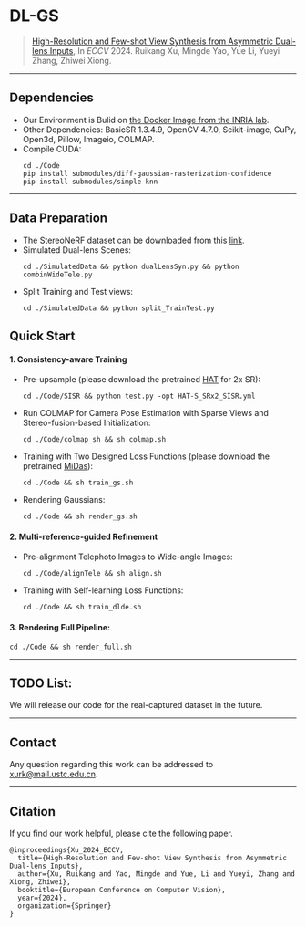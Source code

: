 # DL-GS

> [High-Resolution and Few-shot View Synthesis from Asymmetric Dual-lens Inputs](https://www.ecva.net/papers/eccv_2024/papers_ECCV/papers/00368.pdf), In *ECCV* 2024.
> Ruikang Xu, Mingde Yao, Yue Li, Yueyi Zhang, Zhiwei Xiong.


****

## Dependencies
* Our Environment is Bulid on [the Docker Image from the INRIA lab](https://hub.docker.com/r/gaetanlandreau/3d-gaussian-splatting).
* Other Dependencies: BasicSR 1.3.4.9, OpenCV 4.7.0, Scikit-image, CuPy, Open3d, Pillow, Imageio, COLMAP. 
* Compile CUDA:
  ```
  cd ./Code
  pip install submodules/diff-gaussian-rasterization-confidence
  pip install submodules/simple-knn
  ```
****


## Data Preparation
* The StereoNeRF dataset can be downloaded from this [link](https://github.com/Haechan21/StereoNeRF).
* Simulated Dual-lens Scenes:
  ```
  cd ./SimulatedData && python dualLensSyn.py && python combinWideTele.py
  ```
* Split Training and Test views:
  ```
  cd ./SimulatedData && python split_TrainTest.py
  ```

## Quick Start
#### 1. Consistency-aware Training
* Pre-upsample (please download the pretrained [HAT](https://github.com/XPixelGroup/HAT/tree/main) for 2x SR):
  ```
  cd ./Code/SISR && python test.py -opt HAT-S_SRx2_SISR.yml
  ```
* Run COLMAP for Camera Pose Estimation with Sparse Views and Stereo-fusion-based Initialization:
  ```
  cd ./Code/colmap_sh && sh colmap.sh
  ```
* Training with Two Designed Loss Functions (please download the pretrained [MiDas](https://github.com/isl-org/MiDaS)):
  ```
  cd ./Code && sh train_gs.sh
  ```
* Rendering Gaussians:
  ```
  cd ./Code && sh render_gs.sh
  ```
#### 2. Multi-reference-guided Refinement
* Pre-alignment Telephoto Images to Wide-angle Images:
  ```
  cd ./Code/alignTele && sh align.sh
  ```
* Training with Self-learning Loss Functions:
  ```
  cd ./Code && sh train_dlde.sh
  ```
#### 3. Rendering Full Pipeline:
  ```
  cd ./Code && sh render_full.sh
  ```





****
## TODO List:
We will release our code for the real-captured dataset in the future.

****

## Contact
Any question regarding this work can be addressed to xurk@mail.ustc.edu.cn.

****


## Citation
If you find our work helpful, please cite the following paper.
```
@inproceedings{Xu_2024_ECCV,
  title={High-Resolution and Few-shot View Synthesis from Asymmetric Dual-lens Inputs},
  author={Xu, Ruikang and Yao, Mingde and Yue, Li and Yueyi, Zhang and Xiong, Zhiwei},
  booktitle={European Conference on Computer Vision},
  year={2024},
  organization={Springer}
}
```